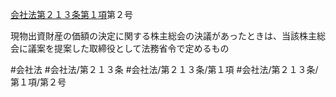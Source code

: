 [会社法第２１３条第１項](会社法＿＿＿＿第２１３条第１項)第２号

現物出資財産の価額の決定に関する株主総会の決議があったときは、当該株主総会に議案を提案した取締役として法務省令で定めるもの


#会社法
#会社法/第２１３条
#会社法/第２１３条/第１項
#会社法/第２１３条/第１項/第２号

